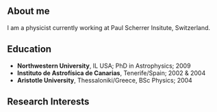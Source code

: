 ## About me

I am a physicist currently working at Paul Scherrer Insitute, Switzerland.

**Education** 
---
- **Northwestern University**, IL USA; PhD in Astrophysics; 2009 
- **Instituto de Astrofísica de Canarias**, Tenerife/Spain; 2002 & 2004
- **Aristotle University**, Thessaloniki/Greece, BSc Physics; 2004
 

**Research Interests** 
---



 



